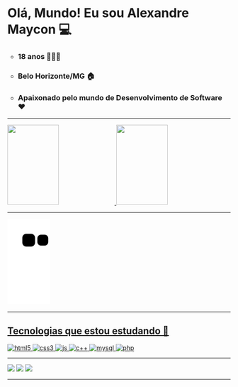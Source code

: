 <div>
  <h1> Olá, Mundo! Eu sou Alexandre Maycon 💻</h1>
  <ul type="circle">
    <li> <h3> 18 anos 🙋🏾‍♂️</h3> </li>
    <li> <h3> Belo Horizonte/MG 🏠</h3></li>
    <li> <h3> Apaixonado pelo mundo de Desenvolvimento de Software ❤️ </h3> </li>
  </ul>
</div>

<hr/>

<div> 
  <a href="https://github.com/AlexandreMaycon"> 
  <img height="180em" width="48%" src="https://github-readme-stats.vercel.app/api?username=AlexandreMaycon&show_icons=true&bg_color=0,0B1726,0E3A73&hide_border=true&title_color=fff&text_color=fff"&include_all_commits=true&count_private=true" style="max-width: 100%;"/>   
  <img height="180em" width="48%" src="https://github-readme-stats.vercel.app/api/top-langs/?username=AlexandreMaycon&layout=compact&langs_count=7&bg_color=0,0B1726,0E3A73&title_color=fff&text_color=fff&hide_border=true" style="max-width: 100%;"/> 
</div>
  
<hr/>

![snake gif](https://github.com/AlexandreMaycon/AlexandreMaycon/blob/output/github-contribution-grid-snake.svg)
  
<hr/>
  
<div>
  <h2> Tecnologias que estou estudando 🚀</h2>
  <img width="40" height="40" alt="html5" src="https://cdn.jsdelivr.net/gh/devicons/devicon/icons/html5/html5-original.svg" />
  <img width="40" height="40" alt="css3" src="https://cdn.jsdelivr.net/gh/devicons/devicon/icons/css3/css3-original.svg" />
  <img width="40" height="40" alt="js" src="https://cdn.jsdelivr.net/gh/devicons/devicon/icons/javascript/javascript-original.svg" />
  <img width="40" height="40" alt="c++" src="https://cdn.jsdelivr.net/gh/devicons/devicon/icons/cplusplus/cplusplus-original.svg" />
  <img width="40" height="40" alt="mysql" src="https://cdn.jsdelivr.net/gh/devicons/devicon/icons/mysql/mysql-original.svg" />
  <img width="40" height="40" alt="php" src="https://cdn.jsdelivr.net/gh/devicons/devicon/icons/php/php-original.svg" />
</div>
  
<hr/>
  
<div>
  <a href="https://www.instagram.com/alexandre_8578/" target="_blank"><img src="https://img.shields.io/badge/-Instagram-%23E4405F?style=for-the-badge&logo=instagram&logoColor=white" target="_blank"></a>
  <a href = "mailto:alexsantos13g@gmail.com"><img src="https://img.shields.io/badge/-Gmail-%23333?style=for-the-badge&logo=gmail&logoColor=white" target="_blank"></a>
  <a href = "https://www.linkedin.com/in/alexandre-maycon/" target="_blank"><img src="https://img.shields.io/badge/-LinkedIn-%230077B5?style=for-the-badge&logo=linkedin&logoColor=white" target="_blank"></a> 
</div>
  
<hr/>
